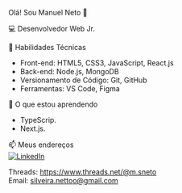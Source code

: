 Olá! Sou Manuel Neto 👋<br>

💻 Desenvolvedor Web Jr. 

🚀 Habilidades Técnicas
<ul>
  <li>Front-end: HTML5, CSS3, JavaScript, React.js</li>
  <li>Back-end: Node.js, MongoDB</li>
  <li>Versionamento de Código: Git, GitHub</li>
  <li>Ferramentas: VS Code, Figma</li>
</ul>

🌱 O que estou aprendendo
<ul>
  <li>TypeScrip.</li>
  <li>Next.js.</li>
</ul>

📫 Meus endereços<br>[![LinkedIn](https://img.shields.io/badge-ManuelNeto/LinkedIn-blue?style=flat&logo=linkedin&logoColor=white)](https://www.linkedin.com/in/manuel-neto-dev/)


 
Threads: https://www.threads.net/@m.sneto<br>
Email: silveira.nettoo@gmail.com<br>
